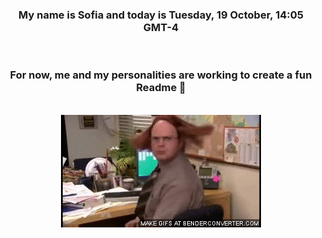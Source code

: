 


<div align="center">
<h3 >My name is Sofia and today is Tuesday, 19 October, 14:05 GMT-4</h3><br>
<h3 >For now, me and my personalities are working to create a fun Readme 👋
</h3><br>
<img src='img/dwight.gif' alt='working...'/>
</div>
